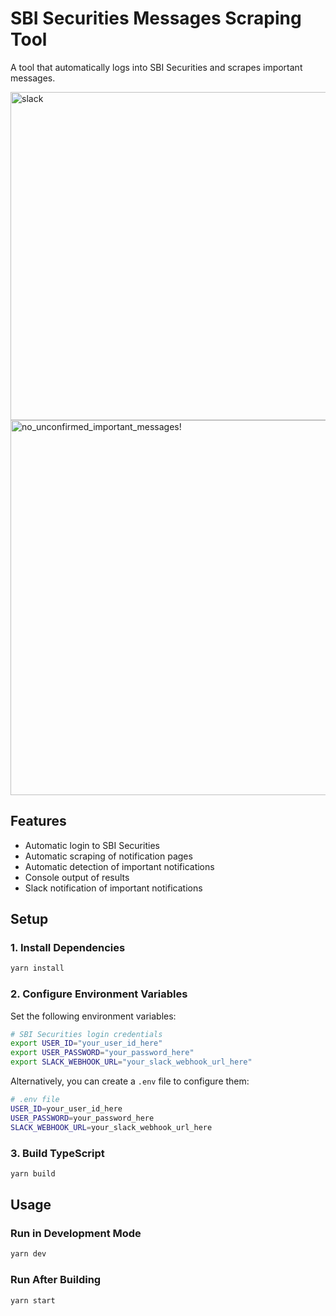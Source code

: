 # SBI Securities Messages Scraping Tool

A tool that automatically logs into SBI Securities and scrapes important messages.

<img width="525" alt="slack" src="https://github.com/user-attachments/assets/a1d568f7-feb2-4f84-9e39-978b6fd4885d" />

<img width="600" alt="no_unconfirmed_important_messages!" src="https://github.com/user-attachments/assets/130f2f95-19c0-4cc0-9ada-2906c0e18b71" />


## Features

- Automatic login to SBI Securities
- Automatic scraping of notification pages
- Automatic detection of important notifications
- Console output of results
- Slack notification of important notifications

## Setup

### 1. Install Dependencies

```bash
yarn install
```

### 2. Configure Environment Variables

Set the following environment variables:

```bash
# SBI Securities login credentials
export USER_ID="your_user_id_here"
export USER_PASSWORD="your_password_here"
export SLACK_WEBHOOK_URL="your_slack_webhook_url_here"
```

Alternatively, you can create a `.env` file to configure them:

```bash
# .env file
USER_ID=your_user_id_here
USER_PASSWORD=your_password_here
SLACK_WEBHOOK_URL=your_slack_webhook_url_here
```

### 3. Build TypeScript

```bash
yarn build
```

## Usage

### Run in Development Mode

```bash
yarn dev
```

### Run After Building

```bash
yarn start
```
